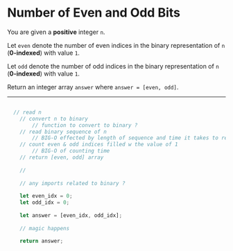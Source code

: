 # Number of Even and Odd Bits

You are given a **positive** integer `n`.

Let `even` denote the number of even indices in the binary representation of `n` (**0-indexed**) with value `1`.

Let `odd` denote the number of odd indices in the binary representation of `n` (**0-indexed**) with value `1`.

Return an integer array `answer` where `answer = [even, odd]`.

<hr>

```js

  // read n
    // convert n to binary
        // function to convert to binary ? 
    // read binary sequence of n
        // BIG-O effected by length of sequence and time it takes to read the sequence
    // count even & odd indices filled w the value of 1
        // BIG-O of counting time 
    // return [even, odd] array
    
    //
    
    // any imports related to binary ? 
    
    let even_idx = 0;
    let odd_idx = 0;
    
    let answer = [even_idx, odd_idx];
    
    // magic happens
    
    return answer;


```
